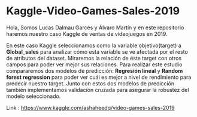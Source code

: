 # Kaggle-Video-Games-Sales-2019
Hola, 
Somos Lucas Dalmau Garcés y Álvaro Martín y en este repositorio haremos nuestro caso Kaggle de ventas de videojuegos en 2019.

En este caso Kaggle seleccionamos como la variable objetivo(target) a **Global_sales** para analizar cómo esta variable se ve afectada por el resto de atributos del dataset. Miraremos la relación de éste target con otros campos para poder ver mejor sus relaciones.
Para realizar este estudio compararemos dos modelos de predicción: **Regresión lineal** y **Random forest regression** para poder ver cuál es mejor a nivel de rendimiento para predecir nuestro target. Junto con estos dos modelos de predicción también implementamos validación cruzada para asegurar la robustez del modelo seleccionado.

Link : https://www.kaggle.com/ashaheedq/video-games-sales-2019 
